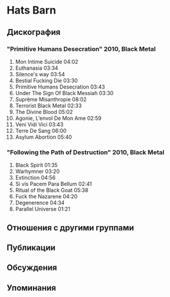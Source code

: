 # Hats Barn



## Дискография

### "Primitive Humans Desecration" 2010, Black Metal

1. Mon Intime Suicide  04:02    
2. Euthanasia  03:34    
3. Silence's way  03:54    
4. Bestial Fucking Die  03:30    
5. Primitive Humans Desecration  03:43  
6. Under The Sign Of Black Messiah  03:30    
7. Supr&#234;me Misanthropie  08:02    
8. Terrorist Black Metal  02:33 
9. The Divine Blood  05:02    
10. Agonie, L'envol De Mon Ame  02:59    
11. Veni Vidi Vici  03:43    
12. Terre De Sang  06:00  
13. Asylum Abortion  05:40   

### "Following the Path of Destruction" 2010, Black Metal

1. Black Spirit  01:35   
2. Warhymner  03:20 
3. Extinction  04:56    
4. Si vis Pacem Para Bellum  02:41   
5. Ritual of the Black Goat  05:38
6. Fuck the Nazarene  04:20  
7. Degenerence  04:34   
8. Parallel Universe  01:21 


## Отношения с другими группами


## Публикации


## Обсуждения


## Упоминания

